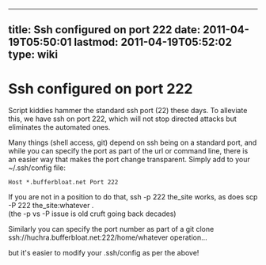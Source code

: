 
---
title: Ssh configured on port 222
date: 2011-04-19T05:50:01
lastmod: 2011-04-19T05:52:02
type: wiki
---
Ssh configured on port 222
==========================

Script kiddies hammer the standard ssh port (22) these days. To
alleviate this, we have ssh on port 222, which will not stop directed
attacks but eliminates the automated ones.

Many things (shell access, git) depend on ssh being on a standard port,
and while you can specify the port as part of the url or command line,
there is an easier way that makes the port change transparent. Simply
add to your \~/.ssh/config file:

`Host *.bufferbloat.net
    Port 222`

If you are not in a position to do that, ssh -p 222 the\_site works, as
does scp -P 222 the\_site:whatever .\
(the -p vs -P issue is old cruft going back decades)

Similarly you can specify the port number as part of a git clone
ssh://huchra.bufferbloat.net:222/home/whatever operation...

but it's easier to modify your .ssh/config as per the above!
